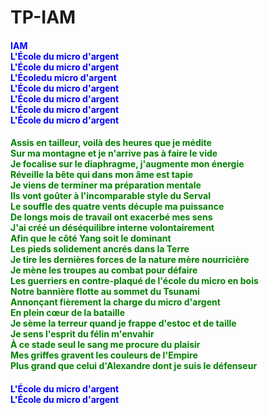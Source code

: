 # TP-IAM    
<h4 style="color:blue;">IAM<br />
L'École du micro d'argent<br />
L'École du micro d'argent<br />
L'Écoledu micro d'argent<br />
L'École du micro d'argent<br />
L'École du micro d'argent<br />
L'École du micro d'argent<br />
L'École du micro d'argent</h4>
<h4 style="color:green;">
Assis en tailleur, voilà des heures que je médite<br>
Sur ma montagne et je n'arrive pas à faire le vide<br>
Je focalise sur le diaphragme, j'augmente mon énergie<br>
Réveille la bête qui dans mon âme est tapie<br>
Je viens de terminer ma préparation mentale<br>
Ils vont goûter à l'incomparable style du Serval<br>
Le souffle des quatre vents décuple ma puissance<br>
De longs mois de travail ont exacerbé mes sens<br>
J'ai créé un déséquilibre interne volontairement<br>
Afin que le côté Yang soit le dominant<br>
Les pieds solidement ancrés dans la Terre<br>
Je tire les dernières forces de la nature mère nourricière<br>
Je mène les troupes au combat pour défaire<br>
Les guerriers en contre-plaqué de l'école du micro en bois<br>
Notre bannière flotte au sommet du Tsunami<br>
Annonçant fièrement la charge du micro d'argent<br>
En plein cœur de la bataille<br>
Je sème la terreur quand je frappe d'estoc et de taille<br>
Je sens l'esprit du félin m'envahir<br>
À ce stade seul le sang me procure du plaisir<br>
Mes griffes gravent les couleurs de l'Empire<br>
Plus grand que celui d'Alexandre dont je suis le défenseur
</h4>
<h4 style="color:blue;">L'École du micro d'argent<br />
L'École du micro d'argent<b4 /></h4>
</COLOR>
